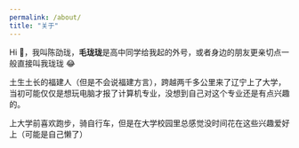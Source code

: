```yaml
---
permalink: /about/
title: "关于"
---
```


Hi 👋，我叫陈劭珑，**毛珑珑**是高中同学给我起的外号，或者身边的朋友更亲切点一般直接叫我珑珑 😂

土生土长的福建人（但是不会说福建方言），跨越两千多公里来了辽宁上了大学，当初可能仅仅是想玩电脑才报了计算机专业，没想到自己对这个专业还是有点兴趣的。

上大学前喜欢跑步，骑自行车，但是在大学校园里总感觉没时间花在这些兴趣爱好上（可能是自己懒了）
